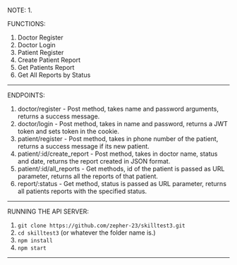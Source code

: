NOTE:
1. 


FUNCTIONS:
1. Doctor Register
2. Doctor Login
3. Patient Register
4. Create Patient Report
5. Get Patients Report
6. Get All Reports by Status
-------------------------------------------------------------------------------------------------

ENDPOINTS:

1. doctor/register - Post method, takes name and password arguments, returns a success message.
2. doctor/login - Post method, takes in name and password, returns a JWT token and sets token in the cookie.
3. patient/register - Post method, takes in phone number of the patient, returns a success message if its new patient.
4. patient/:id/create_report - Post method, takes in doctor name, status and date, returns the report created in JSON format.
5. patient/:id/all_reports - Get methods, id of the patient is passed as URL parameter, returns all the reports of that patient.
6. report/:status - Get method, status is passed as URL parameter, returns all patients reports with the specified status.

-----------------------------------------------------------------------------------------------------

RUNNING THE API SERVER:

1. `git clone https://github.com/zepher-23/skilltest3.git`
2. `cd skilltest3` (or whatever the folder name is.)
3. `npm install`
4. `npm start`

-----------------------------------------------------------------------------------------------------------


